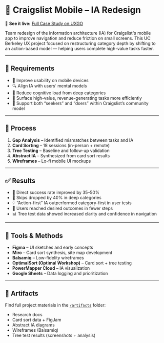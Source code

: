 # 🧭 Craigslist Mobile – IA Redesign

🔗 **See it live:** [Full Case Study on UXGO](https://uxgo.io/p/loopsoft)

Team redesign of the information architecture (IA) for Craigslist's mobile app to improve navigation and reduce friction on small screens. 
This UC Berkeley UX project focused on restructuring category depth by shifting to an action-based model — helping users complete high-value tasks faster.

---

## 📌 Requirements

- 📱 Improve usability on mobile devices  
- 🔍 Align IA with users’ mental models  
- 🧭 Reduce cognitive load from deep categories  
- 🎯 Surface high-value, revenue-generating tasks more efficiently  
- 👥 Support both “seekers” and “doers” within Craigslist’s community model  

---

## 📐 Process

1. **Gap Analysis** – Identified mismatches between tasks and IA  
2. **Card Sorting** – 18 sessions (in-person + remote)  
3. **Tree Testing** – Baseline and follow-up validation  
4. **Abstract IA** – Synthesized from card sort results  
5. **Wireframes** – Lo-fi mobile UI mockups  

---

## ✅ Results

- 🔼 Direct success rate improved by 35–50%  
- 🔽 Skips dropped by 40% in deep categories  
- 💡 “Action-first” IA outperformed category-first in user tests  
- 🧠 Users reached desired outcomes in fewer steps  
- 📊 Tree test data showed increased clarity and confidence in navigation  

---

## 🧰 Tools & Methods

- **Figma** – UI sketches and early concepts  
- **Miro** – Card sort synthesis, site map development  
- **Balsamiq** – Low-fidelity wireframes  
- **OptimalSort (Optimal Workshop)** – Card sort + tree testing  
- **PowerMapper Cloud** – IA visualization  
- **Google Sheets** – Data logging and prioritization  

---

## 📁 Artifacts

Find full project materials in the [`/artifacts`](./artifacts) folder:
- Research docs  
- Card sort data + FigJam  
- Abstract IA diagrams  
- Wireframes (Balsamiq)  
- Tree test results (screenshots + analysis)
